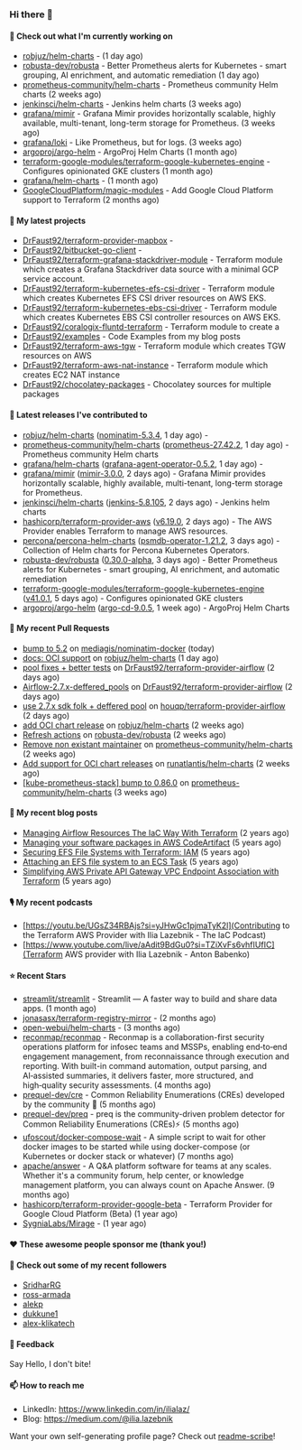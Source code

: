 ### Hi there 👋

#### 👷 Check out what I'm currently working on

- [robjuz/helm-charts](https://github.com/robjuz/helm-charts) -  (1 day ago)
- [robusta-dev/robusta](https://github.com/robusta-dev/robusta) - Better Prometheus alerts for Kubernetes - smart grouping, AI enrichment, and automatic remediation (1 day ago)
- [prometheus-community/helm-charts](https://github.com/prometheus-community/helm-charts) - Prometheus community Helm charts (2 weeks ago)
- [jenkinsci/helm-charts](https://github.com/jenkinsci/helm-charts) - Jenkins helm charts (3 weeks ago)
- [grafana/mimir](https://github.com/grafana/mimir) - Grafana Mimir provides horizontally scalable, highly available, multi-tenant, long-term storage for Prometheus. (3 weeks ago)
- [grafana/loki](https://github.com/grafana/loki) - Like Prometheus, but for logs. (3 weeks ago)
- [argoproj/argo-helm](https://github.com/argoproj/argo-helm) - ArgoProj Helm Charts (1 month ago)
- [terraform-google-modules/terraform-google-kubernetes-engine](https://github.com/terraform-google-modules/terraform-google-kubernetes-engine) - Configures opinionated GKE clusters (1 month ago)
- [grafana/helm-charts](https://github.com/grafana/helm-charts) -  (1 month ago)
- [GoogleCloudPlatform/magic-modules](https://github.com/GoogleCloudPlatform/magic-modules) - Add Google Cloud Platform support to Terraform (2 months ago)

#### 🌱 My latest projects

- [DrFaust92/terraform-provider-mapbox](https://github.com/DrFaust92/terraform-provider-mapbox) - 
- [DrFaust92/bitbucket-go-client](https://github.com/DrFaust92/bitbucket-go-client) - 
- [DrFaust92/terraform-grafana-stackdriver-module](https://github.com/DrFaust92/terraform-grafana-stackdriver-module) - Terraform module which creates a Grafana Stackdriver data source with a minimal GCP service account.
- [DrFaust92/terraform-kubernetes-efs-csi-driver](https://github.com/DrFaust92/terraform-kubernetes-efs-csi-driver) - Terraform module which creates Kubernetes EFS CSI driver resources on AWS EKS.
- [DrFaust92/terraform-kubernetes-ebs-csi-driver](https://github.com/DrFaust92/terraform-kubernetes-ebs-csi-driver) - Terraform module which creates Kubernetes EBS CSI controller resources on AWS EKS.
- [DrFaust92/coralogix-fluntd-terraform](https://github.com/DrFaust92/coralogix-fluntd-terraform) - Terraform module to create a 
- [DrFaust92/examples](https://github.com/DrFaust92/examples) - Code Examples from my blog posts
- [DrFaust92/terraform-aws-tgw](https://github.com/DrFaust92/terraform-aws-tgw) - Terraform module which creates TGW resources on AWS
- [DrFaust92/terraform-aws-nat-instance](https://github.com/DrFaust92/terraform-aws-nat-instance) - Terraform module which creates EC2 NAT instance
- [DrFaust92/chocolatey-packages](https://github.com/DrFaust92/chocolatey-packages) - Chocolatey sources for multiple packages

#### 🔭 Latest releases I've contributed to

- [robjuz/helm-charts](https://github.com/robjuz/helm-charts) ([nominatim-5.3.4](https://github.com/robjuz/helm-charts/releases/tag/nominatim-5.3.4), 1 day ago) - 
- [prometheus-community/helm-charts](https://github.com/prometheus-community/helm-charts) ([prometheus-27.42.2](https://github.com/prometheus-community/helm-charts/releases/tag/prometheus-27.42.2), 1 day ago) - Prometheus community Helm charts
- [grafana/helm-charts](https://github.com/grafana/helm-charts) ([grafana-agent-operator-0.5.2](https://github.com/grafana/helm-charts/releases/tag/grafana-agent-operator-0.5.2), 1 day ago) - 
- [grafana/mimir](https://github.com/grafana/mimir) ([mimir-3.0.0](https://github.com/grafana/mimir/releases/tag/mimir-3.0.0), 2 days ago) - Grafana Mimir provides horizontally scalable, highly available, multi-tenant, long-term storage for Prometheus.
- [jenkinsci/helm-charts](https://github.com/jenkinsci/helm-charts) ([jenkins-5.8.105](https://github.com/jenkinsci/helm-charts/releases/tag/jenkins-5.8.105), 2 days ago) - Jenkins helm charts
- [hashicorp/terraform-provider-aws](https://github.com/hashicorp/terraform-provider-aws) ([v6.19.0](https://github.com/hashicorp/terraform-provider-aws/releases/tag/v6.19.0), 2 days ago) - The AWS Provider enables Terraform to manage AWS resources.
- [percona/percona-helm-charts](https://github.com/percona/percona-helm-charts) ([psmdb-operator-1.21.2](https://github.com/percona/percona-helm-charts/releases/tag/psmdb-operator-1.21.2), 3 days ago) - Collection of Helm charts for Percona Kubernetes Operators.
- [robusta-dev/robusta](https://github.com/robusta-dev/robusta) ([0.30.0-alpha](https://github.com/robusta-dev/robusta/releases/tag/0.30.0-alpha), 3 days ago) - Better Prometheus alerts for Kubernetes - smart grouping, AI enrichment, and automatic remediation
- [terraform-google-modules/terraform-google-kubernetes-engine](https://github.com/terraform-google-modules/terraform-google-kubernetes-engine) ([v41.0.1](https://github.com/terraform-google-modules/terraform-google-kubernetes-engine/releases/tag/v41.0.1), 5 days ago) - Configures opinionated GKE clusters
- [argoproj/argo-helm](https://github.com/argoproj/argo-helm) ([argo-cd-9.0.5](https://github.com/argoproj/argo-helm/releases/tag/argo-cd-9.0.5), 1 week ago) - ArgoProj Helm Charts

#### 🔨 My recent Pull Requests

- [bump to 5.2](https://github.com/mediagis/nominatim-docker/pull/632) on [mediagis/nominatim-docker](https://github.com/mediagis/nominatim-docker) (today)
- [docs: OCI support](https://github.com/robjuz/helm-charts/pull/158) on [robjuz/helm-charts](https://github.com/robjuz/helm-charts) (1 day ago)
- [pool fixes &#43; better tests](https://github.com/DrFaust92/terraform-provider-airflow/pull/56) on [DrFaust92/terraform-provider-airflow](https://github.com/DrFaust92/terraform-provider-airflow) (2 days ago)
- [Airflow-2.7.x-deffered_pools](https://github.com/DrFaust92/terraform-provider-airflow/pull/55) on [DrFaust92/terraform-provider-airflow](https://github.com/DrFaust92/terraform-provider-airflow) (2 days ago)
- [use 2.7.x sdk folk &#43; deffered pool](https://github.com/houqp/terraform-provider-airflow/pull/14) on [houqp/terraform-provider-airflow](https://github.com/houqp/terraform-provider-airflow) (2 days ago)
- [add OCI chart release](https://github.com/robjuz/helm-charts/pull/156) on [robjuz/helm-charts](https://github.com/robjuz/helm-charts) (2 weeks ago)
- [Refresh actions](https://github.com/robusta-dev/robusta/pull/1939) on [robusta-dev/robusta](https://github.com/robusta-dev/robusta) (2 weeks ago)
- [Remove non existant maintainer](https://github.com/prometheus-community/helm-charts/pull/6253) on [prometheus-community/helm-charts](https://github.com/prometheus-community/helm-charts) (2 weeks ago)
- [Add support for OCI chart releases](https://github.com/runatlantis/helm-charts/pull/501) on [runatlantis/helm-charts](https://github.com/runatlantis/helm-charts) (2 weeks ago)
- [[kube-prometheus-stack] bump to 0.86.0](https://github.com/prometheus-community/helm-charts/pull/6211) on [prometheus-community/helm-charts](https://github.com/prometheus-community/helm-charts) (3 weeks ago)

#### 📜 My recent blog posts

- [Managing Airflow Resources The IaC Way With Terraform](https://engineering.placer.ai/managing-airflow-resources-the-iac-way-with-terraform-ea5b8db573ad?source=rss-cac402f06fa8------2) (2 years ago)
- [Managing your software packages in AWS CodeArtifact](https://medium.com/@ilia.lazebnik/managing-your-software-packages-in-aws-codeartifact-12d00053e243?source=rss-cac402f06fa8------2) (5 years ago)
- [Securing EFS File Systems with Terraform: IAM](https://medium.com/@ilia.lazebnik/securing-efs-file-systems-with-terraform-iam-d2a066c198ab?source=rss-cac402f06fa8------2) (5 years ago)
- [Attaching an EFS file system to an ECS Task](https://medium.com/@ilia.lazebnik/attaching-an-efs-file-system-to-an-ecs-task-7bd15b76a6ef?source=rss-cac402f06fa8------2) (5 years ago)
- [Simplifying AWS Private API Gateway VPC Endpoint Association with Terraform](https://medium.com/@ilia.lazebnik/simplifying-aws-private-api-gateway-vpc-endpoint-association-with-terraform-b379a247afbf?source=rss-cac402f06fa8------2) (5 years ago)

#### 🎙️ My recent podcasts
- [https://youtu.be/UGsZ34RBAjs?si=yJHwGc1pjmaTyK2l](Contributing to the Terraform AWS Provider with Ilia Lazebnik - The IaC Podcast)
- [https://www.youtube.com/live/aAdit9BdGu0?si=TZiXvFs6vhfIUfIC](Terraform AWS provider with Ilia Lazebnik - Anton Babenko)

#### ⭐ Recent Stars

- [streamlit/streamlit](https://github.com/streamlit/streamlit) - Streamlit — A faster way to build and share data apps. (1 month ago)
- [jonasasx/terraform-registry-mirror](https://github.com/jonasasx/terraform-registry-mirror) -  (2 months ago)
- [open-webui/helm-charts](https://github.com/open-webui/helm-charts) -  (3 months ago)
- [reconmap/reconmap](https://github.com/reconmap/reconmap) - Reconmap is a collaboration-first security operations platform for infosec teams and MSSPs, enabling end‑to‑end engagement management, from reconnaissance through execution and reporting. With built-in command automation, output parsing, and AI‑assisted summaries, it delivers faster, more structured, and high‑quality security assessments. (4 months ago)
- [prequel-dev/cre](https://github.com/prequel-dev/cre) - Common Reliability Enumerations (CREs) developed by the community 📖 (5 months ago)
- [prequel-dev/preq](https://github.com/prequel-dev/preq) - preq is the community-driven problem detector for Common Reliability Enumerations (CREs)⚡️ (5 months ago)
- [ufoscout/docker-compose-wait](https://github.com/ufoscout/docker-compose-wait) - A simple script to wait for other docker images to be started while using docker-compose (or Kubernetes or docker stack or whatever) (7 months ago)
- [apache/answer](https://github.com/apache/answer) - A Q&amp;A platform software for teams at any scales. Whether it&#39;s a community forum, help center, or knowledge management platform, you can always count on Apache Answer. (9 months ago)
- [hashicorp/terraform-provider-google-beta](https://github.com/hashicorp/terraform-provider-google-beta) - Terraform Provider for Google Cloud Platform (Beta) (1 year ago)
- [SygniaLabs/Mirage](https://github.com/SygniaLabs/Mirage) -  (1 year ago)

#### ❤️ These awesome people sponsor me (thank you!)


#### 👯 Check out some of my recent followers

- [SridharRG](https://github.com/SridharRG)
- [ross-armada](https://github.com/ross-armada)
- [alekp](https://github.com/alekp)
- [dukkune1](https://github.com/dukkune1)
- [alex-klikatech](https://github.com/alex-klikatech)

#### 💬 Feedback

Say Hello, I don't bite!

#### 📫 How to reach me

- LinkedIn: https://www.linkedin.com/in/ilialaz/
- Blog: https://medium.com/@ilia.lazebnik

Want your own self-generating profile page? Check out [readme-scribe](https://github.com/muesli/readme-scribe)!


